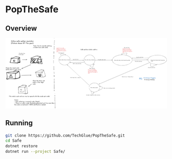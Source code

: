 # PopTheSafe

## Overview
![MySafeStateMachine](./Docs/MySafe.png)

## Running 

```bash
git clone https://github.com/TechGlue/PopTheSafe.git
cd Safe
dotnet restore
dotnet run --project Safe/
```
